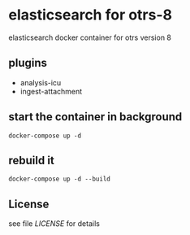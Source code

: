 # elasticsearch for otrs-8

 elasticsearch docker container for otrs version 8

## plugins

* analysis-icu
* ingest-attachment

## start the container in background

  `docker-compose up -d`

## rebuild it

  `docker-compose up -d --build`

## License

  see file _LICENSE_ for details
